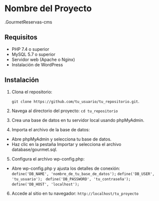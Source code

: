 # Nombre del Proyecto
.GourmetReservas-cms

## Requisitos

- PHP 7.4 o superior
- MySQL 5.7 o superior
- Servidor web (Apache o Nginx)
- Instalación de WordPress

## Instalación

1) Clona el repositorio:

   ``` git clone https://github.com/tu_usuario/tu_repositorio.git ```.
   
3) Navega al directorio del proyecto:
  ```cd tu_repositorio ```
3) Crea una base de datos en tu servidor local usando phpMyAdmin.
4) Importa el archivo de la base de datos:

- Abre phpMyAdmin y selecciona tu base de datos.
 - Haz clic en la pestaña Importar y selecciona el archivo database/gourmet.sql.
5) Configura el archivo wp-config.php:
 - Abre wp-config.php y ajusta los detalles de conexión:
 ``` define('DB_NAME', 'nombre_de_tu_base_de_datos'); ```
 ```define('DB_USER', 'tu_usuario'); ```
 ``` define('DB_PASSWORD', 'tu_contraseña'); ```
 ``` define('DB_HOST', 'localhost');  ```
6) Accede al sitio en tu navegador:
 ```http://localhost/tu_proyecto ```

